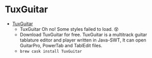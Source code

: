 # TuxGuitar
- [TuxGuitar](https://sourceforge.net/projects/tuxguitar/)
  -  TuxGuitar Oh no! Some styles failed to load. 😵
  - Download TuxGuitar for free.  TuxGuitar is a multitrack guitar tablature editor and player written in Java-SWT, It can open GuitarPro, PowerTab and TablEdit files.
  - `brew cask install TuxGuitar`
